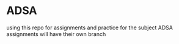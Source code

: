 # ADSA
using this repo for assignments and practice for the subject ADSA
assignments will have their own branch

